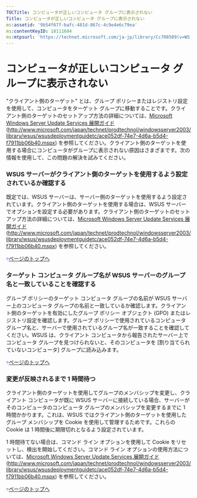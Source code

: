```yaml
---
TOCTitle: コンピュータが正しいコンピュータ グループに表示されない
Title: コンピュータが正しいコンピュータ グループに表示されない
ms:assetid: '9b54f67f-bafc-481d-867c-4c9e4e6c79ea'
ms:contentKeyID: 18111604
ms:mtpsurl: 'https://technet.microsoft.com/ja-jp/library/Cc708509(v=WS.10)'
---
```


コンピュータが正しいコンピュータ グループに表示されない
=======================================================

"クライアント側のターゲット" とは、グループ ポリシーまたはレジストリ設定を使用して、コンピュータをターゲット グループに移動することです。クライアント側のターゲットのセットアップ方法の詳細については、[Microsoft Windows Server Update Services 展開ガイド](http://www.microsoft.com/japan/technet/prodtechnol/windowsserver2003/library/wsus/wsusdeploymentguidetc/ace052df-74e7-4d6a-b5d4-f7911bb06b40.mspx) (http://www.microsoft.com/japan/technet/prodtechnol/windowsserver2003/library/wsus/wsusdeploymentguidetc/ace052df-74e7-4d6a-b5d4-f7911bb06b40.mspx) を参照してください。クライアント側のターゲットを使用する場合にコンピュータがグループに表示されない原因はさまざまです。次の情報を使用して、この問題の解決を試みてください。

### WSUS サーバーがクライアント側のターゲットを使用するよう設定されているか確認する

既定では、WSUS サーバーは、サーバー側のターゲットを使用するよう設定されています。クライアント側のターゲットを使用する場合は、WSUS サーバーでオプションを設定する必要があります。クライアント側のターゲットのセットアップ方法の詳細については、[Microsoft Windows Server Update Services 展開ガイド](http://www.microsoft.com/japan/technet/prodtechnol/windowsserver2003/library/wsus/wsusdeploymentguidetc/ace052df-74e7-4d6a-b5d4-f7911bb06b40.mspx) (http://www.microsoft.com/japan/technet/prodtechnol/windowsserver2003/library/wsus/wsusdeploymentguidetc/ace052df-74e7-4d6a-b5d4-f7911bb06b40.mspx) を参照してください。

![](images/Cc708509.arrow_px_up(ja-jp,WS.10).gif)[ページのトップへ](#mainsection)

### ターゲット コンピュータ グループ名が WSUS サーバーのグループ名と一致していることを確認する

グループ ポリシーのターゲット コンピュータ グループの名前が WSUS サーバー上のコンピュータ グループの名前と一致しているか確認します。クライアント側のターゲットを有効にしたグループ ポリシー オブジェクト (GPO) またはレジストリ設定を確認します。グループ ポリシーで使用されているコンピュータ グループ名と、サーバーで使用されているグループ名が一致することを確認してください。WSUS は、クライアント コンピュータから報告されたサーバー上でコンピュータ グループを見つけられないと、そのコンピュータを \[割り当てられていないコンピュータ\] グループに読み込みます。

![](images/Cc708509.arrow_px_up(ja-jp,WS.10).gif)[ページのトップへ](#mainsection)

### 変更が反映されるまで 1 時間待つ

クライアント側のターゲットを使用してグループのメンバシップを変更し、クライアント コンピュータが既に WSUS サーバーに接続している場合、サーバーがそのコンピュータのコンピュータ グループのメンバシップを変更するまでに 1 時間かかります。これは、WSUS ではクライアント側のターゲットを使用したグループ メンバシップを Cookie を使用して管理するためです。これらの Cookie は 1 時間後に期限切れとなるよう設定されています。

1 時間待てない場合は、コマンド ライン オプションを使用して Cookie をリセットし、検出を開始してください。コマンド ライン オプションの使用方法については、[Microsoft Windows Server Update Services 展開ガイド](http://www.microsoft.com/japan/technet/prodtechnol/windowsserver2003/library/wsus/wsusdeploymentguidetc/ace052df-74e7-4d6a-b5d4-f7911bb06b40.mspx) (http://www.microsoft.com/japan/technet/prodtechnol/windowsserver2003/library/wsus/wsusdeploymentguidetc/ace052df-74e7-4d6a-b5d4-f7911bb06b40.mspx) を参照してください。

![](images/Cc708509.arrow_px_up(ja-jp,WS.10).gif)[ページのトップへ](#mainsection)
